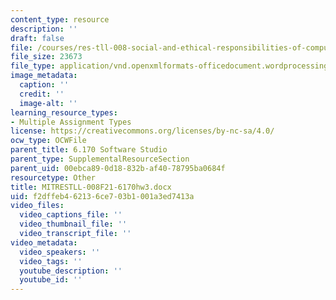 ```yaml
---
content_type: resource
description: ''
draft: false
file: /courses/res-tll-008-social-and-ethical-responsibilities-of-computing-serc/f2dffeb462136ce703b1001a3ed7413a_MITRESTLL-008F21-6170hw3.docx
file_size: 23673
file_type: application/vnd.openxmlformats-officedocument.wordprocessingml.document
image_metadata:
  caption: ''
  credit: ''
  image-alt: ''
learning_resource_types:
- Multiple Assignment Types
license: https://creativecommons.org/licenses/by-nc-sa/4.0/
ocw_type: OCWFile
parent_title: 6.170 Software Studio
parent_type: SupplementalResourceSection
parent_uid: 00ebca89-0d18-832b-af40-78795ba0684f
resourcetype: Other
title: MITRESTLL-008F21-6170hw3.docx
uid: f2dffeb4-6213-6ce7-03b1-001a3ed7413a
video_files:
  video_captions_file: ''
  video_thumbnail_file: ''
  video_transcript_file: ''
video_metadata:
  video_speakers: ''
  video_tags: ''
  youtube_description: ''
  youtube_id: ''
---
```

